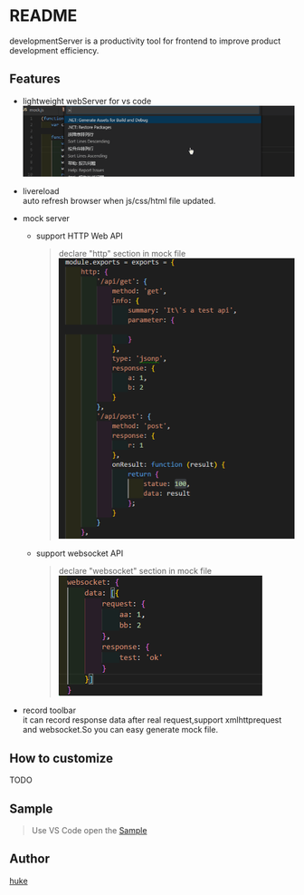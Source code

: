 # README

developmentServer is a productivity tool for frontend to improve product development efficiency.

## Features

- lightweight webServer for vs code  
  ![command](./doc/open.gif)

- livereload  
  auto refresh browser when js/css/html file updated.

- mock server
  * support HTTP Web API
    > declare "http" section in mock file  
    ![http](./doc/mock_http.jpg)

  * support websocket API
    > declare "websocket" section in mock file  
    ![websocket](./doc/mock_websocket.jpg)

- record toolbar  
  it can record response data after real request,support xmlhttprequest and websocket.So you can easy generate mock file.

## How to customize
  TODO

## Sample
>Use VS Code open the [Sample](https://github.com/ihuke/developmentServer/sample)

## Author

[huke](email:ihuke@126.com)